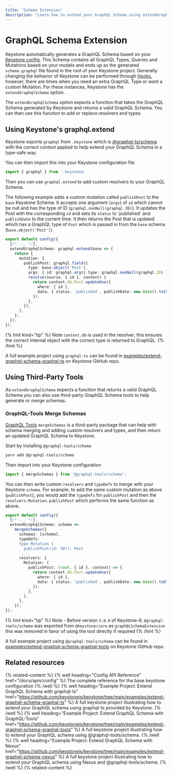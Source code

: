 ```yaml
---
title: "Schema Extension"
description: "Learn how to extend your GraphQL Schema using extendGraphqlSchema."
---
```


# GraphQL Schema Extension

Keystone automatically generates a GraphQL Schema based on your [Keystone config](../apis/config). This Schema contains all GraphQL Types, Queries and Mutations based on your models and ends up as the generated `schema.graphql` file found in the root of your Keystone project.
Generally changing the behavior of Keystone can be performed through [Hooks](../apis/hooks), however, there are times when you need an extra GraphQL Type or want a custom Mutation. For these instances, Keystone has the `extendGraphqlSchema` option.

The `extendGraphqlSchema` option expects a function that takes the GraphQL Schema generated by Keystone and returns a valid GraphQL Schema. You can then use this function to add or replace resolvers and types.

## Using Keystone's graphql.extend

Keystone exports `graphql` from `.keystone` which is [@graphql-ts/schema](https://docsmill.dev/npm/@graphql-ts/schema) with the correct context applied to help extend your GraphQL Schema in a type-safe way.

You can then import this into your Keystone configuration file

```ts
import { graphql } from '.keystone'
```

Then you can use `graphql.extend` to add custom resolvers to your GraphQL Schema.

The following example adds a custom mutation called `publishPost` to the `base` Keystone Schema. It accepts one argument (`args`) of `id` which cannot be null and has the type of ID (`graphql.nonNull(graphql.ID)`). It updates the Post with the corresponding `id` and sets its `status` to 'published' and `publishDate` to the current time.
It then returns the Post that is updated which has a GraphQL type of `Post` which is passed in from the `base` schema (`base.object('Post')`).

```ts
export default config({
  {/* ... */},
  extendGraphqlSchema: graphql.extend(base => {
    return {
      mutation: {
        publishPost: graphql.field({
          type: base.object('Post'),
          args: { id: graphql.arg({ type: graphql.nonNull(graphql.ID) }) },
          resolve(source, { id }, context) {
            return context.db.Post.updateOne({
              where: { id },
              data: { status: 'published', publishDate: new Date().toISOString() },
            });
          },
        }),
      },
    };
  }),
});
```

{% hint kind="tip" %}
Note `context.db` is used in the resolver, this ensures the correct Internal object with the correct type is returned to GraphQL.
{% /hint %}

A full example project using `graphql-ts` can be found in [examples/extend-graphql-schema-graphql-ts](https://github.com/keystonejs/keystone/tree/main/examples/extend-graphql-schema-graphql-ts) on Keystone GitHub repo.

## Using Third-Party Tools

As `extendGraphqlSchema` expects a function that returns a valid GraphQL Schema you can also use third-party GraphQL Schema tools to help generate or merge schemas.

### GraphQL-Tools Merge Schemas

[GraphQL Tools](https://www.graphql-tools.com/) `mergeSchemas` is a third-party package that can help with schema merging and adding custom resolvers and types, and then return an updated GraphQL Schema to Keystone.

Start by installing `@graphql-tools/schema`

```bash
yarn add @graphql-tools/schema
```

Then import into your Keystone configuration

```ts
import { mergeSchemas } from '@graphql-tools/schema';
```

You can then write custom `resolvers` and `typeDefs` to merge with your Keystone `schema`. For example, to add the same custom mutation as above (`publishPost`), you would add the `typeDefs` for `publishPost` and then the `resolvers.Mutation.publishPost`
which performs the same function as above.

```ts
export default config({
  {/* ... */},
  extendGraphqlSchema: schema =>
    mergeSchemas({
      schemas: [schema],
      typeDefs: `
      type Mutation {
        publishPost(id: ID!): Post
      `,
      resolvers: {
        Mutation: {
          publishPost: (root, { id }, context) => {
            return context.db.Post.updateOne({
              where: { id },
              data: { status: 'published', publishDate: new Date().toUTCString() },
            });
          },
        },
      },
    }),
});
```

{% hint kind="tip" %}
Note - Before version `3.0.0` of Keystone-6, `@graphql-tools/schema` was exported from `@keystone/core` as `graphQLSchemaExtension` this was removed in favor of using the tool directly if required
{% /hint %}

A full example project using `@graphql-tools/schema` can be found in [examples/extend-graphql-schema-graphql-tools](https://github.com/keystonejs/keystone/tree/main/examples/extend-graphql-schema-graphql-tools) on Keystone GitHub repo.

## Related resources

{% related-content %}
{% well heading="Config API Reference" href="/docs/apis/config" %}
The complete reference for the base keystone configuration
{% /well %}
{% well heading="Example Project: Extend GraphQL Schema with graphql-ts" href="https://github.com/keystonejs/keystone/tree/main/examples/extend-graphql-schema-graphql-ts" %}
A full keystone project illustrating how to extend your GraphQL schema using graphql-ts provided by Keystone.
{% /well %}
{% well heading="Example Project: Extend GraphQL Schema with GraphQL-Tools" href="https://github.com/keystonejs/keystone/tree/main/examples/extend-graphql-schema-graphql-tools" %}
A full keystone project illustrating how to extend your GraphQL schema using @graphql-tools/schema.
{% /well %}
{% well heading="Example Project: Extend GraphQL Schema with Nexus" href="https://github.com/keystonejs/keystone/tree/main/examples/extend-graphql-schema-nexus" %}
A full keystone project illustrating how to extend your GraphQL schema using Nexus and @graphql-tools/schema.
{% /well %}
{% related-content %}
